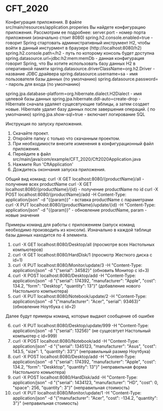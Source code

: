 # CFT_2020
Конфигурация приложения.
В файле src/main/resources/application.properies Вы найдете конфигурацию приложения. Рассмотрим ее подробнее:
server.port - номер порта приложения (изначально стоит 8080)
spring.h2.console.enabled=true - говорит Spring стартовать административный инструмент H2, чтобы войти в данный инстурмент в браузере (http://localhost:8080/h2)
spring.h2.console.path=/h2 - путь по которому консоль будет доступна
spring.datasource.url=jdbc:h2:mem:memDb - данная конфигурация говорит Spring, что Вы хотите использовать базу данных H2 в оперативной памяти
spring.datasource.driverClassName=org.h2.Driver - название JDBC драйвера 
spring.datasource.username=sa - имя пользователя базы данных (по умолчанию)
spring.datasource.password= - пароль для входа (по умолчанию)

spring.jpa.database-platform=org.hibernate.dialect.H2Dialect - имя целевой базы данных
spring.jpa.hibernate.ddl-auto=create-drop -Hibernate сначала удаляет сущесвтующие таблицы, а затем создает новые. Hibernate удалит базу данных после завершения операций. ( по умолчанию)
spring.jpa.show-sql=true - включает логирование SQL

Инструкция по запуску приложения.
1. Скачайте проект.
2. Откройте папку с только что скачанным проектом.
3. При необходимости внесите изменения в конфигурационный файл приложения.
4. Перейдите в файл src/main/java/com/example/CFT_2020/Cft2020Application.java
5. Нажмите Run 'CftApplication' 
6. Дождитесь окончания запуска приложения.

Общий вид команд:
curl -X GET localhost:8080/{productName}/all - получение всех productName
curl -X GET localhost:8080/{productName}/{id} - получение productName по id
curl -X POST localhost:8080/{productName}/add -H Content-Type: application/json" -d "{{param}}" - вставка productName с параметрами
curl -X PUT localhost:8080/{productName}/update/{id} -H "Content-Type: application/json" -d "{{param}}" - обновление productName, param - новые значения

Примеры команд для работы с приложением (запуск команд необходимо производить из консоли). Изначально в каждой таблице базы данных находится по 4 элемента.
1. curl -X GET localhost:8080/Desktop/all (просмотре всех Настольных компьютеров)
2. curl -X GET localhost:8080/HardDisk/1 (просмотр Жесткого диска с id=1)
3. curl -X PUT localhost:8080/Monitor/update/3 -H "Content-Type: application/json" -d "{\"serial\": 34582}" (обновить Монитор с id=3)
4. curl -X POST localhost:8080/Desktop/add -H "Content-Type: application/json" -d "{\"serial\": 174392, \"manufacturer\": \"Apple\", \"cost\": 134.2, \"form\": \"Desktop\", \"quantity\": 13"}" (добавление нового Настольного компьютера)
5. curl -X PUT localhost:8080/Notebook/update/2 -H "Content-Type: application/json" -d "{\"manufacturer\": \"Acer\", \"serial\": 93463}"
(обновление Ноутбука с id=2)

Далее будут примеры команд, которые выдают сообщение об ошибке

6. curl -X PUT localhost:8080/Desktop/update/999 -H "Content-Type: application/json" -d "{\"serial\": 13256}" (не сущесвтует Настольный компьютер с id=999)
7. curl -X POST localhost:8080/Notebook/add -H "Content-Type: application/json" -d "{\"serial\": 1345123, \"manufacturer\": \"Asus\", \"cost\": 143.5, \"size\": 1, \"quantity\": 33"}" (неправильный размер Ноутбука)
8. curl -X POST localhost:8080/Desktop/add -H "Content-Type: application/json" -d "{\"serial\": 174392, \"manufacturer\": \"Apple\", \"cost\": 134.2, \"form\": \"Deskktop\", \"quantity\": 13"}" (неправильная форма Настольного комьютера)
9. curl -X POST localhost:8080/HardDisk/add -H "Content-Type: application/json" -d "{\"serial\": 1434123, \"manufacturer\": \"HD\", \"cost\": 0, \"space\": 256, \"quantity\": 3"}" (неправильная стоимость)
10. curl -X PUT localhost:8080/Monitor/update/1 -H "Content-Type: application/json" -d "{\"manufacturer\": \"Acer\", \"cost\": -134.2, \"quantity\": 3"}" (неправильная стоимость)
